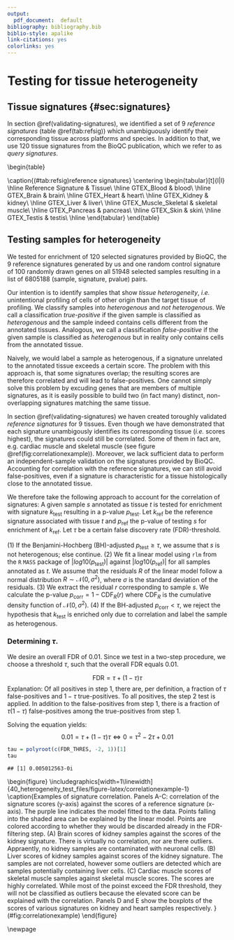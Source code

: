 ```yaml
---
output:
  pdf_document:  default
bibliography: bibliography.bib
biblio-style: apalike
link-citations: yes
colorlinks: yes
---
```






# Testing for tissue heterogeneity

## Tissue signatures {#sec:signatures}

In section \@ref(validating-signatures), we identified a set of
9 *reference signatures* (table \@ref(tab:refsig)) which unambiguously
identify their corresponding tissue across platforms and species. In addition to that, 
we use 120 tissue signatures from the BioQC publication, which we refer to as *query signatures*. 

\begin{table}

\caption{(\#tab:refsig)reference signatures}
\centering
\begin{tabular}[t]{l|l}
\hline
Reference Signature & Tissue\\
\hline
GTEX\_Blood & blood\\
\hline
GTEX\_Brain & brain\\
\hline
GTEX\_Heart & heart\\
\hline
GTEX\_Kidney & kidney\\
\hline
GTEX\_Liver & liver\\
\hline
GTEX\_Muscle\_Skeletal & skeletal muscle\\
\hline
GTEX\_Pancreas & pancreas\\
\hline
GTEX\_Skin & skin\\
\hline
GTEX\_Testis & testis\\
\hline
\end{tabular}
\end{table}


## Testing samples for heterogeneity
We tested for enrichment of
120
selected signatures provided by BioQC, the
9
reference signatures generated by us and one random control signature of
100 randomly drawn genes on all 51948 selected samples
resulting in a list of 6805188 (sample, signature, pvalue) pairs.

Our intention is to identify samples that show *tissue heterogeneity*,
*i.e.* unintentional profiling of cells of other origin than the target tissue
of profiling. We classify samples into *heterogenous* and *not heterogenous*.
We call a classification *true-positive* if the given sample is classified
as *heterogenous* and the sample indeed contains cells different from the
annotated tissues. Analogous, we call a classification *false-positive*
if the given sample is classified as *heterogenous* but in reality only contains cells from the annotated tissue.

Naively, we would label a sample as heterogenous, if a signature unrelated
to the annotated tissue exceeds a certain score. The problem with this
approach is, that some signatures overlap; the resulting scores are therefore
correlated and will lead to false-positives. One cannot simply solve this
problem by excuding genes that are members of multiple signatures, as it is
easily possible to build two (in fact many) distinct, non-overlapping
signatures matching the same tissue.

In section \@ref(validating-signatures) we haven created toroughly validated
*reference signatures* for 9 tissues. Even though we have demonstrated that
each signature unambigously identifies its corresponding tissue (*i.e.* scores
highest), the signatures could still be correlated. Some of them in fact are,
e.g. cardiac muscle and skeletal muscle (see figure
\@ref(fig:correlationexample)). Moreover, we lack sufficient data to perform an
independent-sample validation on the signatures provided by BioQC. Accounting
for correlation with the reference signatures, we can still avoid
false-positives, even if a signature is characteristic for a tissue
histologically close to the annotated tissue.

We therefore take the following approach to account for the correlation of signatures:
A given sample $s$ annotated as tissue $t$ is tested for enrichment with signature $k_{\text{test}}$ resulting in a p-value $p_{\text{test}}$. Let $k_{\text{ref}}$ be the reference signature associated with tissue $t$ and $p_{\text{ref}}$ the p-value of testing $s$ for enrichment of $k_{\text{ref}}$. Let $\tau$ be a certain false discovery rate (FDR)-threshold.

(1) If the Benjamini-Hochberg (BH)-adjusted $p_{\text{test}} \ge \tau$, we
assume that $s$ is not heterogenous; else continue.
(2) We fit a linear model using `rlm` from the `R` `MASS` package of
$|log10(p_{\text{test}})|$ against $|log10(p_{\text{ref}})|$ for all samples
annotated as $t$. We assume that the residuals $R$ of the linear model follow
a normal distribution $R \sim \mathcal{N}(0, \sigma^2)$, where $\sigma$ is the
standard deviation of the residuals.
(3) We extract the residual $r$ corresponding to sample $s$. We calculate the
p-value $p_{\text{corr}} = 1 - \text{CDF}_R(r)$ where $\text{CDF}_R$ is the
cumulative density function of $\mathcal{N}(0, \sigma^2)$.
(4) If the BH-adjusted $p_{\text{corr}} < \tau$, we reject the
hypothesis that $k_{\text{test}}$ is enriched only due to correlation and label
the sample as heterogenous.

### Determining $\tau$.
We desire an overall FDR of 0.01. Since we test in a two-step procedure, we choose a threshold $\tau$, such that the
overall FDR equals 0.01.

$$
\text{FDR} = \tau + (1-\tau) \tau
$$
Explanation:
Of all positives in step 1, there are, per definition, a fraction of $\tau$ false-positives and $1-\tau$ true-positives.
To all positives, the step 2 test is applied. In addition to the false-positives from step 1, there is a fraction of $\tau(1-\tau)$ false-positives among the true-positives from step 1.

Solving the equation yields:
$$
0.01 = \tau + (1-\tau)\tau \Leftrightarrow 0 = \tau^2 - 2\tau + 0.01
$$

```r
tau = polyroot(c(FDR_THRES, -2, 1))[1]
tau
```

```
## [1] 0.005012563-0i
```

\begin{figure}
\includegraphics[width=1\linewidth]{40_heterogeneity_test_files/figure-latex/correlationexample-1} \caption{Examples of signature correlation. Panels A-C: correlation of the signature scores (y-axis) against the scores of a reference signature (x-axis). The purple line indicates the model fitted to the data. Points falling into the shaded area can be explained by the linear model. Points are colored according to whether they would be discarded already in the FDR-filtering step. (A) Brain scores of kidney samples against the scores of the kidney signature. There is virtually no correlation, nor are there outliers. Appraently, no kidney samples are contaminated with neuronal cells. (B) Liver scores of kidney samples against scores of the kidney signature. The samples are not correlated, however some outliers are detected which are samples potentially containing liver cells. (C) Cardiac muscle scores of skeletal muscle samples against skeletal muscle scores. The scores are highly correlated. While most of the poinst exceed the FDR threshold, they will not be classified as outliers because the elevated score can be explained with the correlation. Panels D and E show the boxplots of the scores of various signatures on kidney and heart samples respectively. }(\#fig:correlationexample)
\end{figure}

\newpage
